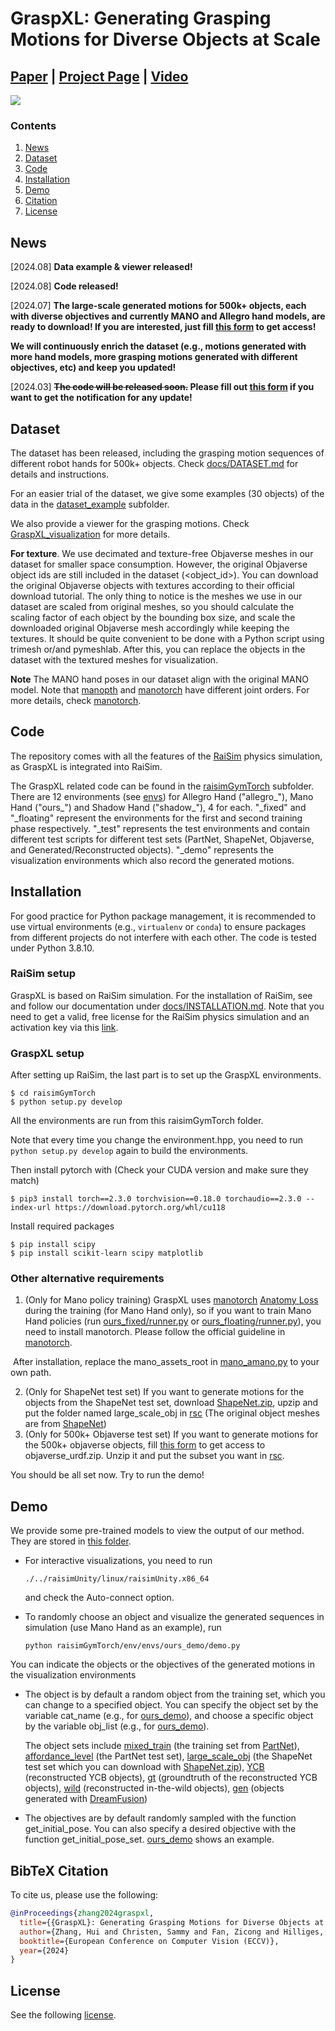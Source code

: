 # GraspXL: Generating Grasping Motions for Diverse Objects at Scale

## [Paper](https://arxiv.org/pdf/2403.19649.pdf) | [Project Page](https://eth-ait.github.io/graspxl/) | [Video](https://youtu.be/0-dRbxmX2PI)

<img src="/tease_more.jpg" /> 

### Contents

1. [News](#News)
2. [Dataset](#Dataset)
3. [Code](#Code)
4. [Installation](#installation)
5. [Demo](#Demo)
6. [Citation](#citation)
7. [License](#license)

## News
[2024.08] **Data example & viewer released!**

[2024.08] **Code released!**

[2024.07] **The large-scale generated motions for 500k+ objects, each with diverse objectives and currently MANO and Allegro hand models, are ready to download! If you are interested, just fill [this form](https://forms.gle/dNwaGvtb4ppi1HZt5) to get access!**

**We will continuously enrich the dataset (e.g., motions generated with more hand models, more grasping motions generated with different objectives, etc) and keep you updated!**

[2024.03] **~~The code will be released soon.~~ Please fill out [this form](https://forms.gle/dNwaGvtb4ppi1HZt5) if you want to get the notification for any update!**



## Dataset
The dataset has been released, including the grasping motion sequences of different robot hands for 500k+ objects. Check [docs/DATASET.md](./docs/DATASET.md) for details and instructions. 

For an easier trial of the dataset, we give some examples (30 objects) of the data in the [dataset_example](./dataset_example) subfolder.

We also provide a viewer for the grasping motions. Check [GraspXL_visualization](https://github.com/zdchan/GraspXL_visualization) for more details.

**For texture**. We use decimated and texture-free Objaverse meshes in our dataset for smaller space consumption. However, the original Objaverse object ids are still included in the dataset (<object_id>). You can download the original Objaverse objects with textures according to their official download tutorial. The only thing to notice is the meshes we use in our dataset are scaled from original meshes, so you should calculate the scaling factor of each object by the bounding box size, and scale the downloaded original Objaverse mesh accordingly while keeping the textures. It should be quite convenient to be done with a Python script using trimesh or/and pymeshlab. After this, you can replace the objects in the dataset with the textured meshes for visualization.

**Note** The MANO hand poses in our dataset align with the original MANO model. Note that [manopth](https://github.com/hassony2/manopth) and [manotorch](https://github.com/lixiny/manotorch) have different joint orders. For more details, check [manotorch](https://github.com/lixiny/manotorch).



## Code

The repository comes with all the features of the [RaiSim](https://raisim.com/) physics simulation, as GraspXL is integrated into RaiSim.

The GraspXL related code can be found in the [raisimGymTorch](./raisimGymTorch) subfolder. There are 12 environments (see [envs](./raisimGymTorch/raisimGymTorch/env/envs/)) for Allegro Hand ("allegro\_"), Mano Hand ("ours\_") and Shadow Hand ("shadow\_"), 4 for each. "\_fixed" and "\_floating" represent the environments for the first and second training phase respectively. "\_test" represents the test environments and contain different test scripts for different test sets (PartNet, ShapeNet, Objaverse, and Generated/Reconstructed objects). "\_demo" represents the visualization environments which also record the generated motions.



## Installation


For good practice for Python package management, it is recommended to use virtual environments (e.g., `virtualenv` or `conda`) to ensure packages from different projects do not interfere with each other. The code is tested under Python 3.8.10.

### RaiSim setup

GraspXL is based on RaiSim simulation. For the installation of RaiSim, see and follow our documentation under [docs/INSTALLATION.md](./docs/INSTALLATION.md). Note that you need to get a valid, free license for the RaiSim physics simulation and an activation key via this [link](https://docs.google.com/forms/d/e/1FAIpQLSc1FjnRj4BV9xSTgrrRH-GMDsio_Um4DmD0Yt12MLNAFKm12Q/viewform). 

### GraspXL setup

After setting up RaiSim, the last part is to set up the GraspXL environments.

```
$ cd raisimGymTorch 
$ python setup.py develop
```

All the environments are run from this raisimGymTorch folder. 

Note that every time you change the environment.hpp, you need to run `python setup.py develop` again to build the environments.

Then install pytorch with (Check your CUDA version and make sure they match)

```
$ pip3 install torch==2.3.0 torchvision==0.18.0 torchaudio==2.3.0 --index-url https://download.pytorch.org/whl/cu118
```

Install required packages

```
$ pip install scipy
$ pip install scikit-learn scipy matplotlib
```

### Other alternative requirements

1. (Only for Mano policy training) GraspXL uses [manotorch](https://github.com/lixiny/manotorch) [Anatomy Loss](https://github.com/lixiny/manotorch#anatomy-loss) during the training (for Mano Hand only), so if you want to train Mano Hand policies (run [ours_fixed/runner.py](./raisimGymTorch/raisimGymTorch/env/envs/ours_fixed/runner.py) or [ours_floating/runner.py](./raisimGymTorch/raisimGymTorch/env/envs/ours_floating/runner.py)), you need to install manotorch. Please follow the official guideline in [manotorch](https://github.com/lixiny/manotorch).

​	After installation, replace the mano_assets_root in [mano_amano.py](https://github.com/zdchan/GraspXL/blob/1e239242082ec2bae9b9eddb4895f9f4f1d640af/raisimGymTorch/raisimGymTorch/helper/mano_amano.py#L10-L13) to your own path.

2. (Only for ShapeNet test set) If you want to generate motions for the objects from the ShapeNet test set, download [ShapeNet.zip](https://1drv.ms/u/s!ArIwHmrYW4HkoO0tm1D48rVudC4Bnw?e=DyEtsL), upzip and put the folder named large_scale_obj in [rsc](./rsc) (The original object meshes are from [ShapeNet](https://www.shapenet.org/))
3. (Only for 500k+ Objaverse test set) If you want to generate motions for the 500k+ objaverse objects, fill [this form](https://forms.gle/dNwaGvtb4ppi1HZt5) to get access to objaverse_urdf.zip. Unzip it and put the subset you want in [rsc](./rsc).

You should be all set now. Try to run the demo!



## Demo

We provide some pre-trained models to view the output of our method. They are stored in [this folder](./raisimGymTorch/data_all/). 

+ For interactive visualizations, you need to run

  ```Shell
  ./../raisimUnity/linux/raisimUnity.x86_64
  ```

  and check the Auto-connect option.

+ To randomly choose an object and visualize the generated sequences in simulation (use Mano Hand as an example), run

  ```Shell
  python raisimGymTorch/env/envs/ours_demo/demo.py
  ```

You can indicate the objects or the objectives of the generated motions in the visualization environments

+ The object is by default a random object from the training set, which you can change to a specified object. You can specify the object set by the variable cat_name (e.g., for [ours_demo](https://github.com/zdchan/GraspXL/blob/1e239242082ec2bae9b9eddb4895f9f4f1d640af/raisimGymTorch/raisimGymTorch/env/envs/ours_demo/demo.py#L76)), and choose a specific object by the variable obj_list (e.g., for [ours_demo](https://github.com/zdchan/GraspXL/blob/1e239242082ec2bae9b9eddb4895f9f4f1d640af/raisimGymTorch/raisimGymTorch/env/envs/ours_demo/demo.py#L90)). 

  The object sets include [mixed_train](./rsc/mixed_train) (the training set from [PartNet](https://partnet.cs.stanford.edu/)), [affordance_level](./rsc/affordance_level) (the PartNet test set), [large_scale_obj](./rsc/large_scale_obj) (the ShapeNet test set which you can download with [ShapeNet.zip](https://1drv.ms/u/s!ArIwHmrYW4HkoO0tm1D48rVudC4Bnw?e=DyEtsL)),  [YCB](./rsc/YCB) (reconstructed YCB objects), [gt](./rsc/gt) (groundtruth of the reconstructed YCB objects), [wild](./rsc/wild) (reconstructed in-the-wild objects), [gen](./rsc/gen) (objects generated with [DreamFusion](https://dreamfusion3d.github.io/))

+ The objectives are by default randomly sampled with the function get_initial_pose. You can also specify a desired objective with the function get_initial_pose_set.  [ours_demo](https://github.com/zdchan/GraspXL/blob/1e239242082ec2bae9b9eddb4895f9f4f1d640af/raisimGymTorch/raisimGymTorch/env/envs/ours_demo/demo.py#L198-L201) shows an example.



## BibTeX Citation

To cite us, please use the following:

```bibtex
@inProceedings{zhang2024graspxl,
  title={{GraspXL}: Generating Grasping Motions for Diverse Objects at Scale},
  author={Zhang, Hui and Christen, Sammy and Fan, Zicong and Hilliges, Otmar and Song, Jie},
  booktitle={European Conference on Computer Vision (ECCV)},
  year={2024}
}
```



## License

See the following [license](LICENSE.md).
